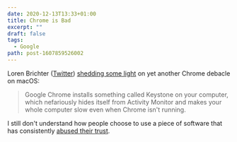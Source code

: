 ```yaml
---
date: 2020-12-13T13:33+01:00
title: Chrome is Bad
excerpt: ""
draft: false
tags:
  - Google
path: post-1607859526002
---
```

Loren Brichter ([Twitter](https://twitter.com/lorenb)) [shedding some light](https://chromeisbad.com/) on yet another Chrome debacle on macOS:

> Google Chrome installs something called Keystone on your computer, which nefariously hides itself from Activity Monitor and makes your whole computer slow even when Chrome isn't running. 

I still don't understand how people choose to use a piece of software that has consistently [abused their trust](https://redalemeden.com/writing/chrome-no-more/).